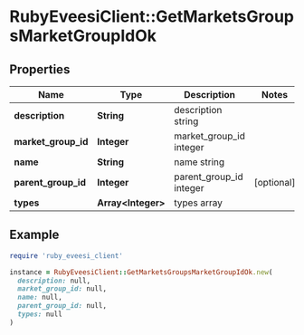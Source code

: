 # RubyEveesiClient::GetMarketsGroupsMarketGroupIdOk

## Properties

| Name | Type | Description | Notes |
| ---- | ---- | ----------- | ----- |
| **description** | **String** | description string |  |
| **market_group_id** | **Integer** | market_group_id integer |  |
| **name** | **String** | name string |  |
| **parent_group_id** | **Integer** | parent_group_id integer | [optional] |
| **types** | **Array&lt;Integer&gt;** | types array |  |

## Example

```ruby
require 'ruby_eveesi_client'

instance = RubyEveesiClient::GetMarketsGroupsMarketGroupIdOk.new(
  description: null,
  market_group_id: null,
  name: null,
  parent_group_id: null,
  types: null
)
```

